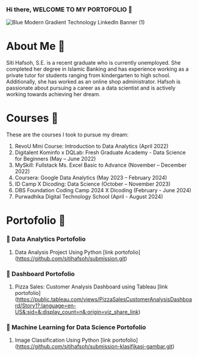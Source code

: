 ### Hi there, WELCOME TO MY PORTOFOLIO 👋
![Blue Modern Gradient Technology LinkedIn Banner (1)](https://github.com/sitihafsoh/sitihafsoh/assets/107082735/f7d29bc3-2720-4323-b808-184c9258314c)

# About Me 🧕
Siti Hafsoh, S.E. is a recent graduate who is currently unemployed. She completed her degree in Islamic Banking and has experience working as a private tutor for students ranging from kindergarten to high school. Additionally, she has worked as an online shop administrator. Hafsoh is passionate about pursuing a career as a data scientist and is actively working towards achieving her dream.

# Courses 📔
These are the courses I took to pursue my dream:
1. RevoU Mini Course: Introduction to Data Analytics (April 2022)
2. Digitalent Kominfo x DQLab: Fresh Graduate Academy - Data Science for Beginners (May – June 2022)
3. MySkill: Fullstack Ms. Excel Basic to Advance (November – December 2022)
4. Coursera: Google Data Analytics (May 2023 – February 2024)
5. ID Camp X Dicoding: Data Science (October – November 2023)
6. DBS Foundation Coding Camp 2024 X Dicoding (February - June 2024)
7. Purwadhika Digital Technology School (April - August 2024)

# Portofolio 📜 
### 🚀 Data Analytics Portofolio
1. Data Analysis Project Using Python [link portofolio] (https://github.com/sitihafsoh/submission.git)

### 🛶 Dashboard Portofolio
1. Pizza Sales: Customer Analysis Dashboard using Tableau [link portofolio] (https://public.tableau.com/views/PizzaSalesCustomerAnalysisDashboard/Story1?:language=en-US&:sid=&:display_count=n&:origin=viz_share_link)
   
### 🛫 Machine Learning for Data Science Portofolio
1. Image Classification Using Python [link portofolio] (https://github.com/sitihafsoh/submission-klasifikasi-gambar.git)



<!--
**sitihafsoh/sitihafsoh** is a ✨ _special_ ✨ repository because its `README.md` (this file) appears on your GitHub profile.d
Here are some ideas to get you started:

- 🔭 I’m currently working on ...
- 🌱 I’m currently learning ...
- 👯 I’m looking to collaborate on ...
- 🤔 I’m looking for help with ...
- 💬 Ask me about ...
- 📫 How to reach me: ...
- 😄 Pronouns: ...
- ⚡ Fun fact: ...
-->
